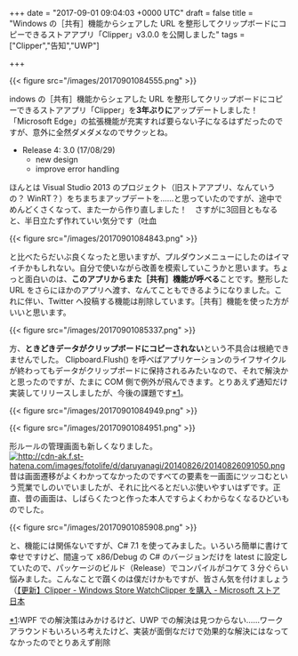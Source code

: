 
+++
date = "2017-09-01 09:04:03 +0000 UTC"
draft = false
title = "Windows の［共有］機能からシェアした URL を整形してクリップボードにコピーできるストアアプリ「Clipper」v3.0.0 を公開しました"
tags = ["Clipper","告知","UWP"]

+++


{{< figure src="/images/20170901084555.png"  >}}

indows の［共有］機能からシェアした URL を整形してクリップボードにコピーできるストアアプリ「Clipper」を**3年ぶりに**アップデートしました！ 「Microsoft Edge」の拡張機能が充実すれば要らない子になるはずだったのですが、意外に全然ダメダメなのでサクッとね。

<ul>
<li>Release 4: 3.0 (17/08/29)
<ul>
<li>new design</li>
<li>improve error handling</li>
</ul></li>
</ul>ほんとは Visual Studio 2013 のプロジェクト（旧ストアアプリ、なんていうの？ WinRT？）をちまちまアップデートを……と思っていたのですが、途中でめんどくさくなって、また一から作り直しました！　さすがに3回目ともなると、半日立たず作れていい気分です（吐血

{{< figure src="/images/20170901084843.png"  >}}

と比べたらだいぶ良くなったと思いますが、プルダウンメニューにしたのはイマイチかもしれない。自分で使いながら改善を模索していこうかと思います。ちょっと面白いのは、**このアプリからまた［共有］機能が呼べる**ことです。整形した URL をさらにほかのアプリへ渡す、なんてこともできるようになりました。これに伴い、Twitter へ投稿する機能は削除しています。［共有］機能を使った方がいいと思います。

{{< figure src="/images/20170901085337.png"  >}}

方、**ときどきデータがクリップボードにコピーされない**という不具合は根絶できませんでした。 Clipboard.Flush() を呼べばアプリケーションのライフサイクルが終わってもデータがクリップボードに保持されるみたいなので、それで解決かと思ったのですが、たまに COM 側で例外が飛んできます。とりあえず通知だけ実装してリリースしましたが、今後の課題です<a href="#f-341c777e" name="fn-341c777e" title="WPF での解決策はみかけるけど、UWP での解決は見つからない……ワークアラウンドもいろいろ考えたけど、実装が面倒なだけで効果的な解決にはなってなかったのでとりあえず削除">*1</a>。

{{< figure src="/images/20170901084949.png"  >}}

{{< figure src="/images/20170901084951.png"  >}}

形ルールの管理画面も新しくなりました。<a href="http://cdn-ak.f.st-hatena.com/images/fotolife/d/daruyanagi/20140826/20140826091050.png" class="http-image" target="_blank"><img src="https://cdn-ak.f.st-hatena.com/images/fotolife/d/daruyanagi/20140826/20140826091050.png" class="http-image" alt="http://cdn-ak.f.st-hatena.com/images/fotolife/d/daruyanagi/20140826/20140826091050.png"/></a>昔は画面遷移がよくわかってなかったのですべての要素を一画面にツッコむという荒業でしのいでいましたが、それに比べるとだいぶ使いやすいはずです。正直、昔の画面は、しばらくたつと作った本人ですらよくわからなくなるひどいものでした。

{{< figure src="/images/20170901085908.png"  >}}

と、機能には関係ないですが、C# 7.1 を使ってみました。いろいろ簡単に書けて幸せですけど、間違って x86/Debug の C# のバージョンだけを latest に設定していたので、パッケージのビルド（Release）でコンパイルがコケて 3 分ぐらい悩みました。こんなことで躓くのは僕だけかもですが、皆さん気を付けましょう（[【更新】Clipper - Windows Store Watch](http://store-watch.hatenadiary.jp/entry/2017/09/01/084209)[Clipper を購入 - Microsoft ストア 日本](https://www.microsoft.com/ja-jp/store/p/clipper/9wzdncrdf8kz)
<div class="footnote">
<a href="#fn-341c777e" name="f-341c777e" class="footnote-number">*1</a><span class="footnote-delimiter">:</span><span class="footnote-text">WPF での解決策はみかけるけど、UWP での解決は見つからない……ワークアラウンドもいろいろ考えたけど、実装が面倒なだけで効果的な解決にはなってなかったのでとりあえず削除</span>
</div>

